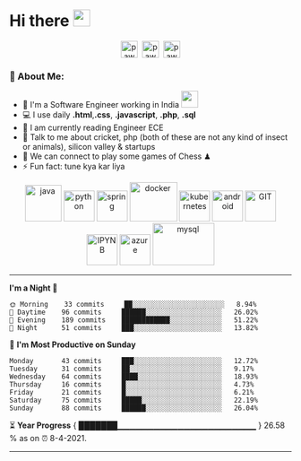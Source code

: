 # Hi there <img src="https://github.com/TheDudeThatCode/TheDudeThatCode/blob/master/Assets/Hi.gif" width="30"/>
<p align="center">
<a href="https://twitter.com/PawanSattawan" target="_blank"><img align="center" src="https://cdn.jsdelivr.net/npm/simple-icons@3.0.1/icons/twitter.svg" alt="pawanmeena"  height="30" width="30" /></a>&nbsp;
<a href="https://www.linkedin.com/in/pawansattawan/" target="_blank"><img align="center" src="https://cdn.jsdelivr.net/npm/simple-icons@3.0.1/icons/linkedin.svg" alt="pawanmeena" height="30" width="30" /></a>&nbsp;
<a href="https://www.instagram.com/pawansattawan_/" target="_blank"><img align="center" alt="pawanmeena"  width="30px" src="https://cdn.jsdelivr.net/npm/simple-icons@3.0.1/icons/instagram.svg" /></a>
</p>



### 🤵 About Me:
- 🏦 I'm a Software Engineer working in India 
      <img src="https://media.giphy.com/media/WUlplcMpOCEmTGBtBW/giphy.gif" width="30">
- 💻 I use daily **.html**,**.css**, **.javascript**, **.php**, **.sql**
- 📖 I am currently reading Engineer ECE
- 💬 Talk to me about cricket, php (both of these are not any kind of insect or animals), silicon valley & startups
- 👯 We can connect to play some games of Chess ♟
- ⚡ Fun fact: tune kya kar liya

<p align="center">
      <img src="https://www.vectorlogo.zone/logos/java/java-icon.svg" alt="java" width="65" height="65"/> 
      <img src="https://www.vectorlogo.zone/logos/python/python-icon.svg" alt="python" width="55" height="55"/>
      <img src="https://www.vectorlogo.zone/logos/springio/springio-icon.svg" alt="spring" width="55" height="55"/>
      <img src="https://www.vectorlogo.zone/logos/docker/docker-icon.svg" alt="docker" width="85" height="70"/> 
      <img src="https://www.vectorlogo.zone/logos/kubernetes/kubernetes-icon.svg" alt="kubernetes" width="55" height="55"/>
      <img src="https://www.vectorlogo.zone/logos/android/android-icon.svg" alt="android" width="55" height="55"/>
      <img src="https://www.vectorlogo.zone/logos/git-scm/git-scm-icon.svg" alt="GIT" width="55" height="55"/> 
      <img src="https://www.vectorlogo.zone/logos/jupyter/jupyter-icon.svg" alt="IPYNB" width="55" height="55"/> 
      <img src="https://www.vectorlogo.zone/logos/microsoft_azure/microsoft_azure-icon.svg" alt="azure" width="55" height="55"/> 
      <img src="https://www.vectorlogo.zone/logos/mysql/mysql-ar21.svg" alt="mysql" width="110" height="75"/> 
</p>

---

<!--START_SECTION:waka-->
**I'm a Night 🦉** 

```text
🌞 Morning    33 commits     ██░░░░░░░░░░░░░░░░░░░░░░░   8.94% 
🌆 Daytime    96 commits     ██████░░░░░░░░░░░░░░░░░░░   26.02% 
🌃 Evening    189 commits    ████████████░░░░░░░░░░░░░   51.22% 
🌙 Night      51 commits     ███░░░░░░░░░░░░░░░░░░░░░░   13.82%

```
📅 **I'm Most Productive on Sunday** 

```text
Monday       43 commits     ███░░░░░░░░░░░░░░░░░░░░░░   12.72% 
Tuesday      31 commits     ██░░░░░░░░░░░░░░░░░░░░░░░   9.17% 
Wednesday    64 commits     ████░░░░░░░░░░░░░░░░░░░░░   18.93% 
Thursday     16 commits     █░░░░░░░░░░░░░░░░░░░░░░░░   4.73% 
Friday       21 commits     █░░░░░░░░░░░░░░░░░░░░░░░░   6.21% 
Saturday     75 commits     █████░░░░░░░░░░░░░░░░░░░░   22.19% 
Sunday       88 commits     ██████░░░░░░░░░░░░░░░░░░░   26.04%

```



<!--END_SECTION:waka-->

⏳ **Year Progress** { ███████▁▁▁▁▁▁▁▁▁▁▁▁▁▁▁▁▁▁▁▁▁▁▁ } 26.58 % as on ⏰ 8-4-2021.

---



